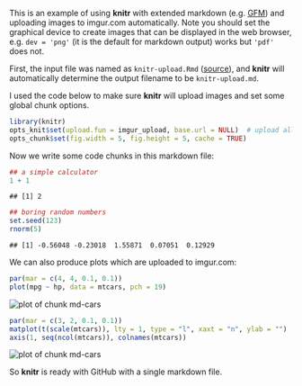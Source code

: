 This is an example of using **knitr** with extended markdown (e.g. [GFM](http://github.github.com/github-flavored-markdown/)) and uploading images to imgur.com automatically. Note you should set the graphical device to create images that can be displayed in the web browser, e.g. `dev = 'png'` (it is the default for markdown output) works but `'pdf'` does not.

First, the input file was named as `knitr-upload.Rmd` ([source](https://github.com/yihui/knitr-examples/blob/master/010-upload.Rmd)), and **knitr** will automatically determine the output filename to be `knitr-upload.md`.

I used the code below to make sure **knitr** will upload images and set some global chunk options.


```r
library(knitr)
opts_knit$set(upload.fun = imgur_upload, base.url = NULL)  # upload all images to imgur.com
opts_chunk$set(fig.width = 5, fig.height = 5, cache = TRUE)
```

Now we write some code chunks in this markdown file:


```r
## a simple calculator
1 + 1
```

```
## [1] 2
```

```r
## boring random numbers
set.seed(123)
rnorm(5)
```

```
## [1] -0.56048 -0.23018  1.55871  0.07051  0.12929
```

We can also produce plots which are uploaded to imgur.com:


```r
par(mar = c(4, 4, 0.1, 0.1))
plot(mpg ~ hp, data = mtcars, pch = 19)
```

![plot of chunk md-cars](http://i.imgur.com/khZgl4R.png) 

```r
par(mar = c(3, 2, 0.1, 0.1))
matplot(t(scale(mtcars)), lty = 1, type = "l", xaxt = "n", ylab = "")
axis(1, seq(ncol(mtcars)), colnames(mtcars))
```

![plot of chunk md-cars](http://i.imgur.com/IODlzZH.png) 

So **knitr** is ready with GitHub with a single markdown file.
